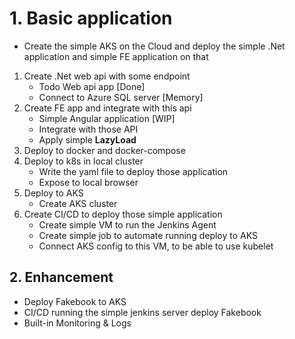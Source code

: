 # 1. Basic application

- Create the simple AKS on the Cloud and deploy the simple .Net application and simple FE application on that
  
1. Create .Net web api with some endpoint
    - Todo Web api app [Done]
    - Connect to Azure SQL server [Memory]
2. Create FE app and integrate with this api
   - Simple Angular application [WIP]
   - Integrate with those API
   - Apply simple **LazyLoad**
3. Deploy to docker and docker-compose
4. Deploy to k8s in local cluster
   - Write the yaml file to deploy those application
   - Expose to local browser
5. Deploy to AKS
   - Create AKS cluster
6. Create CI/CD to deploy those simple application
    - Create simple VM to run the Jenkins Agent
    - Create simple job to automate running deploy to AKS
    - Connect AKS config to this VM, to be able to use kubelet

## 2. Enhancement
- Deploy Fakebook to AKS
- CI/CD running the simple jenkins server deploy Fakebook
- Built-in Monitoring & Logs
